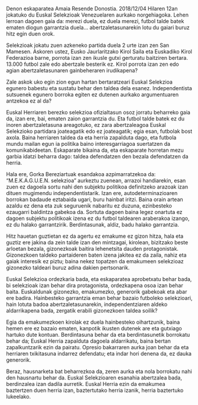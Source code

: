 Denon eskaparatea
Amaia Resende
Donostia. 2018/12/04
Hilaren 12an jokatuko du Euskal Selekzioak Venezuelaren aurkako norgehiagoka. Lehen lerroan dagoen gaia da: merezi duela, ez duela merezi, futbol talde batek ematen diogun garrantzia duela... abertzaletasunarekin lotu du gaiari buruz hitz egin duen orok.

Selekzioak jokatu zuen azkeneko partida duela 2 urte izan zen San Mamesen. Askoren ustez, Eusko Jaurlaritzako Kirol Saila eta Euskadiko Kirol Federazioa barne, porrota izan zen ikusle gutxi gerturatu baitziren bertara. 13.000 futbol zale edo abertzale besterik ez. Kirol porrota izan zen edo agian abertzaletasunaren gainbeheraren irudikapena?

Zale askok uko egin zion egun hartan bertaratzeari Euskal Selekzioa egunero babestu eta sustatu behar den taldea dela esanez. Independentista sutsuenek egunero borroka egiten ez dutenen aurkako argumentuaren antzekoa ez al da?

Euskal Herriaren berezko selekzioa ofizialtasun osoz jorratu beharreko gaia da, izan ere, bai, ematen zaion garrantzia du. Eta futbol talde batek ez du inoren abertzaletasuna areagotuko, ez zara abertzaleagoa Euskal Selekzioko partidara joateagatik edo ez joateagatik; egia esan, futbolak bost axola. Baina herriaren taldea da eta herria zapalduta dago, eta futbola mundu mailan egun ia politika baino interesgarriagoa suertatzen da komunikabideetan. Eskaparate bikaina da, eta eskaparate horretan mezu garbia idatzi beharra dago: taldea defendatzen den bezala defendatzen da herria.

Hala ere, Gorka Bereziartuak esandakoa azpimarratzekoa da: “M.E.K.A.G.U.E.N. selekzioa” aurkeztu zuenean, arrazoi handiarekin, esan zuen ez dagoela sortu nahi den subjektu politikoa definitzeko arazoak izan dituen mugimendu independentistarik. Izan ere, autodeterminazioaren borrokan badaude eztabaida ugari, buru hainbat iritzi. Baina orain artean azaldu ez dena eta zuk seguruenik nabaritu ez duzuna, ezinbesteko ezaugarri baldintza gabekoa da. Sortuta dagoen baina legez onartuta ez dagoen subjektu politikoak izena ez du futbol taldearen araberakoa izango, ez du halako garrantzirik. Berdintasunak, aldiz, badu halako garrantzia.

Hitz hauetan guztietan ez da agertu ez emakume ez gizon hitza, hala eta guztiz ere jakina da zein talde izan den mintzagai, kirolean, bizitzako beste arloetan bezala, gizonezkoak baitira lehenetsita dauden protagonistak. Gizonezkoen taldeko partaideren baten izena jakitea ez da zaila, nahiz eta gaiak interesik ez piztu; baina nekez topatzen da emakumeen selekzioaz gizonezko taldeari buruz adina dakien pertsonarik.

Euskal Selekzioa ordezkaria bada, eta eskaparatea aprobetxatu behar bada, bi selekzioak izan behar dira protagonista, ordezkapena osoa izan behar baita. Euskaldunak gizonezko, emakumezko, generorik gabekoak eta abar ere badira. Hainbesteko garrantzia eman behar bazaio futboleko selekzioari, hain lotuta badoa abertzaletasunarekin, independentziaren aldeko aldarrikapena bada, zergatik erabili gizonezkoen taldea soilik?

Egia da emakumezkoen kirolak ez duela hainbesteko oihartzunik, baina hemen ere ez bazaio ematen, kanpotik ikusten dutenek are eta gutxiago hartuko dute kontuan. Berdintasuna behar da eta berdintasunetik borrokatu behar da; Euskal Herria zapalduta dagoela aldarrikatu, baina bertan zapalkuntzarik ezin da pairatu. Opresio bakarraren aurka joan behar da eta herriaren txikitasuna indarrez defendatu; eta indar hori denena da, ez dauka generorik.

Beraz, hausnarketa bat beharrezkoa da, zeren aurka eta nola borrokatu nahi den hausnartu behar da. Euskal Selekzioaren esanahia abertzalea bada, berdinzalea izan dadila aurretik. Euskal Herria ezin da emakumea baztertzen duen herria izan, baztertutako herria izanik, herria baztertuko lukeelako.